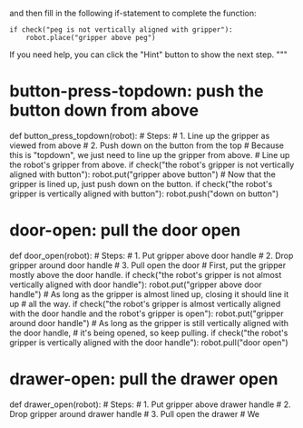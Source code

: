 

and then fill in the following if-statement to complete the function:

```
if check("peg is not vertically aligned with gripper"):
    robot.place("gripper above peg")
```

If you need help, you can click the "Hint" button to show the next step.
"""

# button-press-topdown: push the button down from above
def button_press_topdown(robot):
    # Steps:
    #  1. Line up the gripper as viewed from above
    #  2. Push down on the button from the top
    # Because this is "topdown", we just need to line up the gripper from above.
    # Line up the robot's gripper from above.
    if check("the robot's gripper is not vertically aligned with button"):
        robot.put("gripper above button")
    # Now that the gripper is lined up, just push down on the button.
    if check("the robot's gripper is vertically aligned with button"):
        robot.push("down on button")

# door-open: pull the door open
def door_open(robot):
    # Steps:
    #  1. Put gripper above door handle
    #  2. Drop gripper around door handle
    #  3. Pull open the door
    # First, put the gripper mostly above the door handle.
    if check("the robot's gripper is not almost vertically aligned with door handle"):
        robot.put("gripper above door handle")
    # As long as the gripper is almost lined up, closing it should line it up
    # all the way.
    if check("the robot's gripper is almost vertically aligned with the door handle and the robot's gripper is open"):
        robot.put("gripper around door handle")
    # As long as the gripper is still vertically aligned with the door handle,
    # it's being opened, so keep pulling.
    if check("the robot's gripper is vertically aligned with the door handle"):
        robot.pull("door open")

# drawer-open: pull the drawer open
def drawer_open(robot):
    # Steps:
    #  1. Put gripper above drawer handle
    #  2. Drop gripper around drawer handle
    #  3. Pull open the drawer
    # We